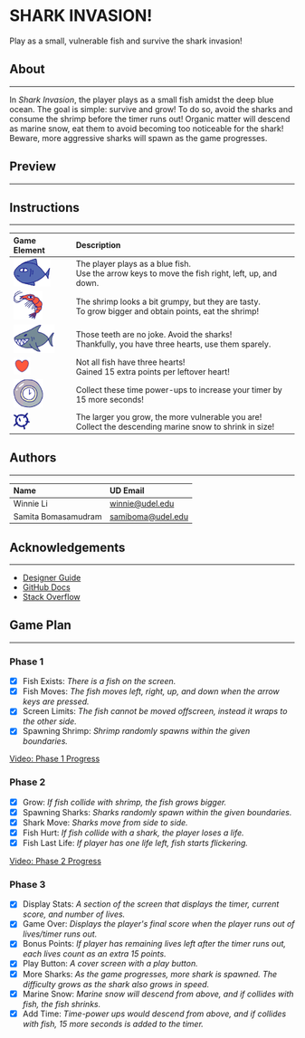 # SHARK INVASION!

Play as a small, vulnerable fish and survive the shark invasion! 

## About

---
In *Shark Invasion*, the player plays as a small fish amidst the deep blue ocean. 
The goal is simple: survive and grow! To do so, avoid the sharks and consume the 
shrimp before the timer runs out! Organic matter will descend as marine snow, eat 
them to avoid becoming too noticeable for the shark! Beware, more aggressive sharks 
will spawn as the game progresses. 

## Preview

---

## Instructions

---
| Game Element                              | Description                                                                                                            |
|:------------------------------------------|:-----------------------------------------------------------------------------------------------------------------------|
| <img src="images/fish.png" height="50">   | The player plays as a blue fish. <br/> Use the arrow keys to move the fish right, left, up, and down.                  |
| <img src="images/shrimp.png" height="50"> | The shrimp looks a bit grumpy, but they are tasty. <br/> To grow bigger and obtain points, eat the shrimp!             |
| <img src="images/shark.png" height="50">  | Those teeth are no joke. Avoid the sharks! <br/> Thankfully, you have three hearts, use them sparely.                  |
| <img src="images/heart.png" height="30">  | Not all fish have three hearts! <br/> Gained 15 extra points per leftover heart! |
| <img src="images/timer.png" height="50">  | Collect these time power-ups to increase your timer by <br/> 15 more seconds!                                          |
| <img src="images/snow.png" height="30">   | The larger you grow, the more vulnerable you are! <br/> Collect the descending marine snow to shrink in size!          |

## Authors

---
| Name                  | UD Email               |
|:----------------------|:-----------------------|
| Winnie Li             | winnie@udel.edu        |
| Samita Bomasamudram   | samiboma@udel.edu      |

## Acknowledgements

---
- [Designer Guide](https://designer-edu.github.io/designer/contents.html#)
- [GitHub Docs](https://docs.github.com/en/get-started/writing-on-github/getting-started-with-writing-and-formatting-on-github/basic-writing-and-formatting-syntax)
- [Stack Overflow](https://stackoverflow.com/a/33566654)

## Game Plan

---
### Phase 1
- [X] Fish Exists: *There is a fish on the screen.*
- [X] Fish Moves: *The fish moves left, right, up, and down when the arrow keys
are pressed.*
- [X] Screen Limits: *The fish cannot be moved offscreen, instead it wraps to the 
other side.*
- [X] Spawning Shrimp: *Shrimp randomly spawns within the given boundaries.*

[Video: Phase 1 Progress](https://youtu.be/xGT1E1P8qBs)

### Phase 2
- [X] Grow: *If fish collide with shrimp, the fish grows bigger.*
- [X] Spawning Sharks: *Sharks randomly spawn within the given boundaries.*
- [X] Shark Move: *Sharks move from side to side.*
- [X] Fish Hurt: *If fish collide with a shark, the player loses a life.* 
- [X] Fish Last Life: *If player has one life left, fish starts flickering.*

[Video: Phase 2 Progress](https://youtu.be/jQUauZPf3S8)

### Phase 3
- [X] Display Stats: *A section of the screen that displays the timer, current 
score, and number of lives.*
- [X] Game Over: *Displays the player's final score when the player runs 
out of lives/timer runs out.*
- [X] Bonus Points: *If player has remaining lives left after the timer runs out, each lives count as 
an extra 15 points.*
- [X] Play Button: *A cover screen with a play button.*
- [X] More Sharks: *As the game progresses, more shark is spawned. The difficulty grows 
as the shark also grows in speed.*
- [X] Marine Snow: *Marine snow will descend from above, and if collides with fish, the
fish shrinks.*
- [X] Add Time: *Time-power ups would descend from above, and if collides with fish,
15 more seconds is added to the timer.*
